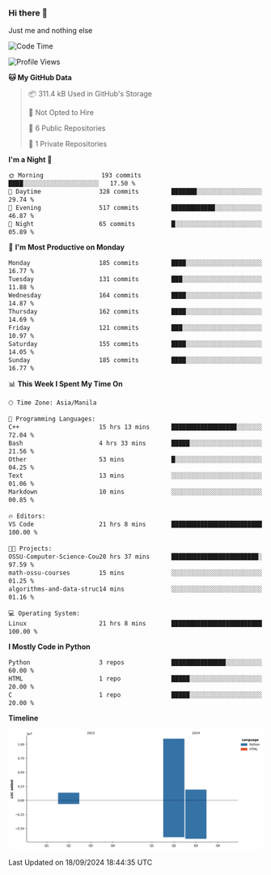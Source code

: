 ### Hi there 👋

Just me and nothing else


<!--START_SECTION:waka-->
![Code Time](http://img.shields.io/badge/Code%20Time-682%20hrs%2046%20mins-blue)

![Profile Views](http://img.shields.io/badge/Profile%20Views-29-blue)

**🐱 My GitHub Data** 

> 📦 311.4 kB Used in GitHub's Storage 
 > 
> 🚫 Not Opted to Hire
 > 
> 📜 6 Public Repositories 
 > 
> 🔑 1 Private Repositories 
 > 
**I'm a Night 🦉** 

```text
🌞 Morning                193 commits         ████░░░░░░░░░░░░░░░░░░░░░   17.50 % 
🌆 Daytime                328 commits         ███████░░░░░░░░░░░░░░░░░░   29.74 % 
🌃 Evening                517 commits         ████████████░░░░░░░░░░░░░   46.87 % 
🌙 Night                  65 commits          █░░░░░░░░░░░░░░░░░░░░░░░░   05.89 % 
```
📅 **I'm Most Productive on Monday** 

```text
Monday                   185 commits         ████░░░░░░░░░░░░░░░░░░░░░   16.77 % 
Tuesday                  131 commits         ███░░░░░░░░░░░░░░░░░░░░░░   11.88 % 
Wednesday                164 commits         ████░░░░░░░░░░░░░░░░░░░░░   14.87 % 
Thursday                 162 commits         ████░░░░░░░░░░░░░░░░░░░░░   14.69 % 
Friday                   121 commits         ███░░░░░░░░░░░░░░░░░░░░░░   10.97 % 
Saturday                 155 commits         ████░░░░░░░░░░░░░░░░░░░░░   14.05 % 
Sunday                   185 commits         ████░░░░░░░░░░░░░░░░░░░░░   16.77 % 
```


📊 **This Week I Spent My Time On** 

```text
🕑︎ Time Zone: Asia/Manila

💬 Programming Languages: 
C++                      15 hrs 13 mins      ██████████████████░░░░░░░   72.04 % 
Bash                     4 hrs 33 mins       █████░░░░░░░░░░░░░░░░░░░░   21.56 % 
Other                    53 mins             █░░░░░░░░░░░░░░░░░░░░░░░░   04.25 % 
Text                     13 mins             ░░░░░░░░░░░░░░░░░░░░░░░░░   01.06 % 
Markdown                 10 mins             ░░░░░░░░░░░░░░░░░░░░░░░░░   00.85 % 

🔥 Editors: 
VS Code                  21 hrs 8 mins       █████████████████████████   100.00 % 

🐱‍💻 Projects: 
OSSU-Computer-Science-Cou20 hrs 37 mins      ████████████████████████░   97.59 % 
math-ossu-courses        15 mins             ░░░░░░░░░░░░░░░░░░░░░░░░░   01.25 % 
algorithms-and-data-struc14 mins             ░░░░░░░░░░░░░░░░░░░░░░░░░   01.16 % 

💻 Operating System: 
Linux                    21 hrs 8 mins       █████████████████████████   100.00 % 
```

**I Mostly Code in Python** 

```text
Python                   3 repos             ███████████████░░░░░░░░░░   60.00 % 
HTML                     1 repo              █████░░░░░░░░░░░░░░░░░░░░   20.00 % 
C                        1 repo              █████░░░░░░░░░░░░░░░░░░░░   20.00 % 
```



**Timeline**

![Lines of Code chart](https://raw.githubusercontent.com/brutist/brutist/main/assets/bar_graph.png)


 Last Updated on 18/09/2024 18:44:35 UTC
<!--END_SECTION:waka-->
